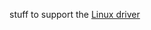 stuff to support the [Linux driver](https://git.kernel.org/pub/scm/linux/kernel/git/torvalds/linux.git/tree/drivers/input/tablet/pegasus_notetaker.c)
